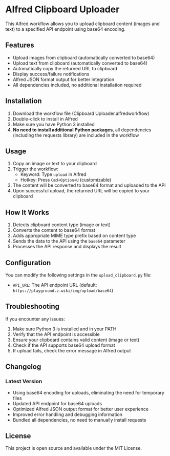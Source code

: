 # Alfred Clipboard Uploader

This Alfred workflow allows you to upload clipboard content (images and text) to a specified API endpoint using base64 encoding.

## Features

- Upload images from clipboard (automatically converted to base64)
- Upload text from clipboard (automatically converted to base64)
- Automatically copy the returned URL to clipboard
- Display success/failure notifications
- Alfred JSON format output for better integration
- All dependencies included, no additional installation required

## Installation

1. Download the workflow file (Clipboard Uploader.alfredworkflow)
2. Double-click to install in Alfred
3. Make sure you have Python 3 installed
4. **No need to install additional Python packages**, all dependencies (including the requests library) are included in the workflow

## Usage

1. Copy an image or text to your clipboard
2. Trigger the workflow:
   - Keyword: Type `upload` in Alfred
   - Hotkey: Press `Cmd+Option+U` (customizable)
3. The content will be converted to base64 format and uploaded to the API
4. Upon successful upload, the returned URL will be copied to your clipboard

## How It Works

1. Detects clipboard content type (image or text)
2. Converts the content to base64 format
3. Adds appropriate MIME type prefix based on content type
4. Sends the data to the API using the `base64` parameter
5. Processes the API response and displays the result

## Configuration

You can modify the following settings in the `upload_clipboard.py` file:

- `API_URL`: The API endpoint URL (default: `https://playground.z.wiki/img/upload/base64`)

## Troubleshooting

If you encounter any issues:

1. Make sure Python 3 is installed and in your PATH
2. Verify that the API endpoint is accessible
3. Ensure your clipboard contains valid content (image or text)
4. Check if the API supports base64 upload format
5. If upload fails, check the error message in Alfred output

## Changelog

### Latest Version
- Using base64 encoding for uploads, eliminating the need for temporary files
- Updated API endpoint for base64 uploads
- Optimized Alfred JSON output format for better user experience
- Improved error handling and debugging information
- Bundled all dependencies, no need to manually install requests

## License

This project is open source and available under the MIT License. 